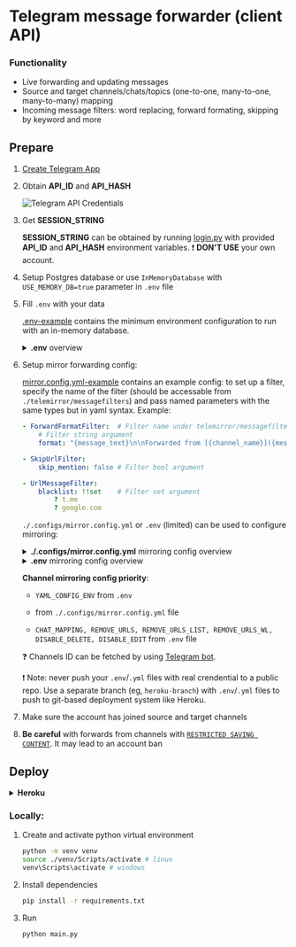 # Telegram message forwarder (client API)

### Functionality
- Live forwarding and updating messages
- Source and target channels/chats/topics (one-to-one, many-to-one, many-to-many) mapping
- Incoming message filters: word replacing, forward formating, skipping by keyword and more

## Prepare

1. [Create Telegram App](https://my.telegram.org/apps)

2. Obtain **API_ID** and **API_HASH**

    ![Telegram API Credentials](/README.md-images/telegramapp.png)

3. Get **SESSION_STRING**

    **SESSION_STRING** can be obtained by running [login.py](login.py) with provided **API_ID** and **API_HASH** environment variables. ❗ **DON'T USE** your own account.

4. Setup Postgres database or use `InMemoryDatabase` with `USE_MEMORY_DB=true` parameter in `.env` file

5. Fill `.env` with your data

    [.env-example](.env-example) contains the minimum environment configuration to run with an in-memory database.

    <details>
    <summary><b>.env</b> overview</b></summary>

    ```bash
    ###########################
    #    App configuration    #
    ###########################
    
    # Telegram app ID
    API_ID=test
    # Telegram app hash
    API_HASH=test
    # Telegram session string (telethon session, see login.py in root directory)
    SESSION_STRING=test
    # Use an in-memory database instead of Postgres DB (true or false). Defaults to false
    USE_MEMORY_DB=false
    # Postgres credentials
    DATABASE_URL=postgres://user:pass@host/dbname
    # or
    DB_NAME=test
    DB_USER=test
    DB_HOST=test
    DB_PASS=test
    # Logging level (debug, info, warning, error or critical). Defaults to info
    LOG_LEVEL=info
    ```
    </details>

6. Setup mirror forwarding config:

    [mirror.config.yml-example](./.configs/mirror.config.yml-example) contains an example config: to set up a filter, specify the name of the filter (should be accessable from `./telemirror/messagefilters`) and pass named parameters with the same types but in yaml syntax. Example:

    ```yaml
    - ForwardFormatFilter:  # Filter name under telemirror/messagefilters
        # Filter string argument
        format: "{message_text}\n\nForwarded from [{channel_name}]({message_link})"

    - SkipUrlFilter:
        skip_mention: false # Filter bool argument

    - UrlMessageFilter:
        blacklist: !!set    # Filter set argument
            ? t.me
            ? google.com
    ```

    `./.configs/mirror.config.yml` or `.env` (limited) can be used to configure mirroring:

    <details>
    <summary><b>./.configs/mirror.config.yml</b> mirroring config overview</summary>

    ```yaml
    # (Optional) Global filters, will be applied in order
    filters:
      - ForwardFormatFilter: # Filter name under ./telemirror/messagefilters
          format: ""           # Filters arguments
      - EmptyMessageFilter
      - UrlMessageFilter:
          blacklist: !!set
            ? t.me
      - SkipUrlFilter:
          skip_mention: false

    # (Optional) Global settings
    disable_edit: true
    disable_delete: true
    mode: copy # or forward

    # (Required) Mirror directions
    directions:
      - from: [-1001, -1002, -1003]
        to: [-100203]

      - from: [-1000#3] # forwards from topic to topic
        to: [-1001#4]

      - from: [-100226]
        to: [-1006, -1008]
        # Overwrite global settings
        disable_edit: false
        disable_delete: false
        mode: forward
        # Overwrite global filters
        filters:
          - UrlMessageFilter:
              blacklist: !!set
                ? t.me
          - KeywordReplaceFilter:
              keywords:
                "google.com": "bing.com"    # treat keyword as word
                "r'google\\.com.*'": "bing.com" # treat keyword as regex expr
          - SkipWithKeywordsFilter:
              keywords: !!set
                ? "stopword"     # treat keyword as word
                ? "r'badword.*'" # treat keyword as regex expr
    ```
    </details>

    <details>
    <summary><b>.env</b> mirroring config overview</summary>

    ```bash
    ###############################################
    #    Setup directions and filters from env    #
    ###############################################

    # Mapping between source and target channels/chats
    # Channel/chat id can be fetched by using @messageinformationsbot telegram bot
    # Channel id should be prefixed with -100
    # [id1, id2, id3:id4] means send messages from id1, id2, id3 to id4
    # id5:id6 means send messages from id5 to id6
    # [id1, id2, id3:id4];[id5:id6] semicolon means AND
    CHAT_MAPPING=[-100999999,-100999999,-100999999:-1009999999];
    
    # (Optional) YAML filter configuration thru single-lined env string (new lines (\n) should be replaced to \\n), other filter settings from env will be ignored
    YAML_CONFIG_ENV=
    
    # Remove URLs from incoming messages (true or false). Defaults to false
    REMOVE_URLS=false
    # Comma-separated list of URLs to remove (reddit.com,youtube.com)
    REMOVE_URLS_LIST=google.com,twitter.com
    # Comma-separated list of URLs to exclude from removal (google.com,twitter.com).
    # Will be applied after the REMOVE_URLS_LIST
    REMOVE_URLS_WL=youtube.com,youtu.be,vk.com,twitch.tv,instagram.com
    # Disable mirror message deleting (true or false). Defaults to false
    DISABLE_DELETE=false
    # Disable mirror message editing (true or false). Defaults to false
    DISABLE_EDIT=false
    ```
    </details>

    **Channel mirroring config priority**:

    - `YAML_CONFIG_ENV` from `.env`

    - from `./.configs/mirror.config.yml` file

    - `CHAT_MAPPING, REMOVE_URLS, REMOVE_URLS_LIST, REMOVE_URLS_WL, DISABLE_DELETE, DISABLE_EDIT` from `.env` file

    ❓ Channels ID can be fetched by using [Telegram bot](https://t.me/messageinformationsbot).

    ❗ Note: never push your `.env`/`.yml` files with real crendential to a public repo. Use a separate branch (eg, `heroku-branch`) with `.env`/`.yml` files to push to git-based deployment system like Heroku.

7. Make sure the account has joined source and target channels

8. **Be careful** with forwards from channels with [`RESTRICTED SAVING CONTENT`](https://telegram.org/blog/protected-content-delete-by-date-and-more). It may lead to an account ban

## Deploy
<details>
    <summary><b>Heroku</b></summary>
<br>

[![Deploy](https://www.herokucdn.com/deploy/button.svg)](https://heroku.com/deploy?template=https://github.com/khoben/telemirror)

### or via CLI:

1. Clone project

    ```bash
    git clone https://github.com/khoben/telemirror.git
    ```
2. Create new heroku app within Heroku CLI

    ```bash
    heroku create {your app name}
    ```
3. Add heroku remote

    ```bash
    heroku git:remote -a {your app name}
    ```
4. Set environment variables to your heroku app from .env by running bash script

    ```bash
    ./set_heroku_env.bash
    ```

5. Upload on heroku host

    ```bash
    git push heroku master
    ```

6. Start heroku app

    ```bash
    heroku ps:scale web=1
    ```

#### Keep up-to-date with Heroku

If you deployed manually, move to step 2.

0. Get project to your PC:

    ```bash
    heroku git:clone -a {your app name}
    ```
1. Init upstream repo (this repository or its fork)

    ```bash
    git remote add origin https://github.com/khoben/telemirror
    ```
2. Get latest changes

    ```bash
    git pull origin master
    ```
3. Push latest changes to heroku

    ```bash
    git push heroku master -f
    ```
</details>

### Locally:
1. Create and activate python virtual environment

    ```bash
    python -m venv venv
    source ./venv/Scripts/activate # linux
    venv\Scripts\activate # windows
    ```
2. Install dependencies

    ```bash
    pip install -r requirements.txt
    ```
3. Run

    ```bash
    python main.py
    ```